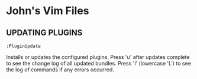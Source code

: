 John's Vim Files
========

## UPDATING PLUGINS

    :PluginUpdate

Installs or updates the configured plugins. Press 'u' after updates complete
to see the change log of all updated bundles. Press 'l' (lowercase 'L') to
see the log of commands if any errors occurred.
